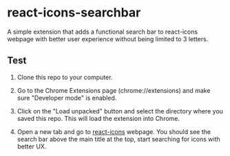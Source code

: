 # react-icons-searchbar
 A simple extension that adds a functional search bar to react-icons webpage with better user experience without being limited to 3 letters.

## Test
1. Clone this repo to your computer. 

2. Go to the Chrome Extensions page (chrome://extensions) and make sure "Developer mode" is enabled.

3. Click on the "Load unpacked" button and select the directory where you saved this repo. This will load the extension into Chrome.

4. Open a new tab and go to [react-icons](https://react-icons.github.io/react-icons) webpage. You should see the search bar above the main title at the top, start searching for icons with better UX.